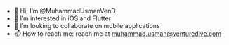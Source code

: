 - 👋 Hi, I’m @MuhammadUsmanVenD
- 👀 I’m interested in iOS and Flutter
- 💞️ I’m looking to collaborate on mobile applications
- 📫 How to reach me: reach me at muhammad.usman@venturedive.com

<!---
MuhammadUsmanVenD/MuhammadUsmanVenD is a ✨ special ✨ repository because its `README.md` (this file) appears on your GitHub profile.
You can click the Preview link to take a look at your changes.
--->
